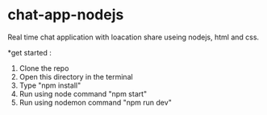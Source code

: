 # chat-app-nodejs

Real time chat application with loacation share useing nodejs, html and css.




*get started : 

1) Clone the repo 
2) Open this directory in the terminal 
3) Type "npm install"
4) Run using node command "npm start"
5) Run using nodemon command "npm run dev"   
